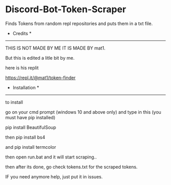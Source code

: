 # Discord-Bot-Token-Scraper
Finds Tokens from random repl repositories and puts them in a txt file.





* Credits *
-----------------

THIS IS NOT MADE BY ME IT IS MADE BY 
mat1.

But this is edited a litle bit by me.

here is his replit

https://repl.it/@mat1/token-finder




* Installation *

------------------

to install 

go on your cmd prompt (windows 10 and above only)
and type in this (you must have pip installed)

pip install BeautifulSoup

then pip install bs4

and pip install termcolor
 

then open run.bat and it will start scraping..

then after its done, go check tokens.txt for the scraped tokens.


IF you need anymore help, just put it in issues.




